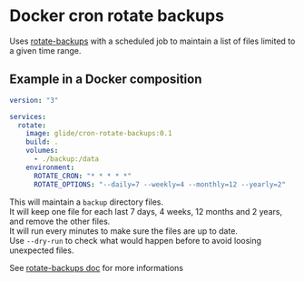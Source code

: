 # Docker cron rotate backups

Uses [rotate-backups](https://rotate-backups.readthedocs.io/en/latest/) with a scheduled job to maintain a list of files limited to a given time range.

## Example in a Docker composition

```yml
version: "3"

services:
  rotate:
    image: glide/cron-rotate-backups:0.1
    build: .
    volumes:
      - ./backup:/data
    environment:
      ROTATE_CRON: "* * * * *"
      ROTATE_OPTIONS: "--daily=7 --weekly=4 --monthly=12 --yearly=2"
```

This will maintain a `backup` directory files.  
It will keep one file for each last 7 days, 4 weeks, 12 months and 2 years, and remove the other files.  
It will run every minutes to make sure the files are up to date.  
Use `--dry-run` to check what would happen before to avoid loosing unexpected files.

See [rotate-backups doc](https://rotate-backups.readthedocs.io/en/latest/) for more informations
